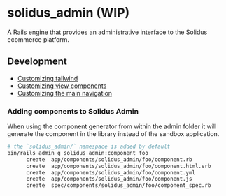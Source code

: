 # solidus_admin (WIP)

A Rails engine that provides an administrative interface to the Solidus ecommerce platform.

## Development

- [Customizing tailwind](docs/customizing_tailwind.md)
- [Customizing view components](docs/customizing_view_components.md)
- [Customizing the main navigation](docs/customizing_main_navigation.md)

### Adding components to Solidus Admin

When using the component generator from within the admin folder it will generate the component in the library
instead of the sandbox application.

```bash
# the `solidus_admin/` namespace is added by default
bin/rails admin g solidus_admin:component foo
      create  app/components/solidus_admin/foo/component.rb
      create  app/components/solidus_admin/foo/component.html.erb
      create  app/components/solidus_admin/foo/component.yml
      create  app/components/solidus_admin/foo/component.js
      create  spec/components/solidus_admin/foo/component_spec.rb
```
